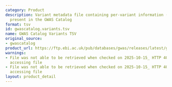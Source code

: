 ```yaml
---
category: Product
description: Variant metadata file containing per-variant information (e.g., rsIDs)
  present in the GWAS Catalog
format: tsv
id: gwascatalog.variants.tsv
name: GWAS Catalog Variants TSV
original_source:
- gwascatalog
product_url: https://ftp.ebi.ac.uk/pub/databases/gwas/releases/latest/gwas-catalog-variants.tsv
warnings:
- File was not able to be retrieved when checked on 2025-10-15_ HTTP 404 error when
  accessing file
- File was not able to be retrieved when checked on 2025-10-15_ HTTP 404 error when
  accessing file
layout: product_detail
---
```


